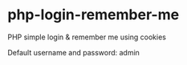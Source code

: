 # php-login-remember-me
 PHP simple login & remember me using cookies
 
 Default username and password: admin
